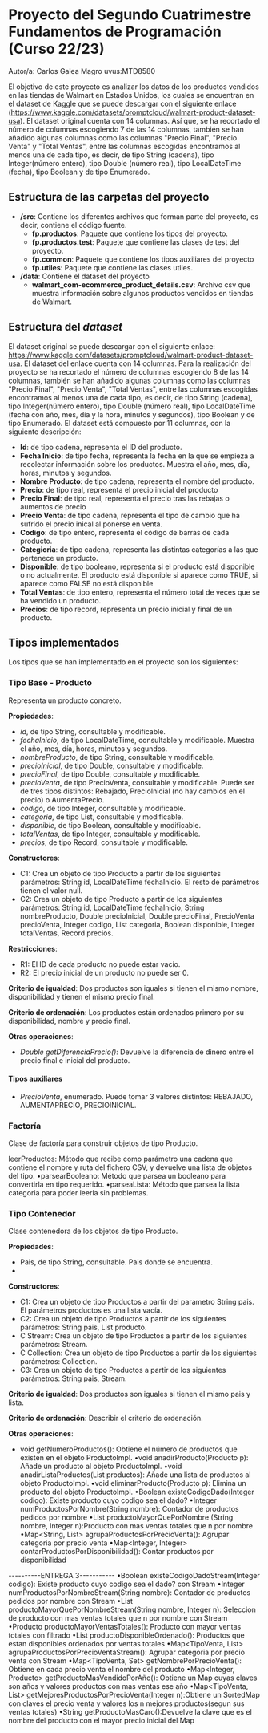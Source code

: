 # Proyecto del Segundo Cuatrimestre Fundamentos de Programación (Curso  22/23)
Autor/a: Carlos Galea Magro   uvus:MTD8580

El objetivo de este proyecto es analizar los datos de los productos vendidos en las tiendas de Walmart en Estados Unidos, los cuales se encuentran en el dataset de Kaggle que se puede descargar con el siguiente enlace (https://www.kaggle.com/datasets/promptcloud/walmart-product-dataset-usa). El dataset original cuenta con 14 columnas. Así que, se ha recortado el número de columnas escogiendo 7 de las 14 columnas, también se han añadido algunas columnas como las columnas "Precio Final", "Precio Venta" y "Total Ventas", entre las columnas escogidas encontramos al menos una de cada tipo, es decir, de tipo String (cadena), tipo Integer(número entero), tipo Double (número real), tipo LocalDateTime (fecha), tipo Boolean y de tipo Enumerado.


## Estructura de las carpetas del proyecto

* **/src**: Contiene los diferentes archivos que forman parte del proyecto, es decir, contiene el código fuente.
  * **fp.productos**: Paquete que contiene los tipos del proyecto.
  * **fp.productos.test**: Paquete que contiene las clases de test del proyecto.
  * **fp.common**: Paquete que contiene los tipos auxiliares del proyecto
  * **fp.utiles**:  Paquete que contiene las clases utiles.
* **/data**: Contiene el dataset del proyecto
    * **walmart_com-ecommerce_product_details.csv**: Archivo csv que muestra información sobre algunos productos vendidos en tiendas de Walmart.
    
## Estructura del *dataset*

El dataset original se puede descargar con el siguiente enlace: https://www.kaggle.com/datasets/promptcloud/walmart-product-dataset-usa. El dataset del enlace cuenta con 14 columnas. Para la realización del proyecto se ha recortado el número de columnas escogiendo 8 de las 14 columnas, también se han añadido algunas columnas como las columnas "Precio Final", "Precio Venta", "Total Ventas", entre las columnas escogidas encontramos al menos una de cada tipo, es decir, de tipo String (cadena), tipo Integer(número entero), tipo Double (número real), tipo LocalDateTime (fecha con año, mes, día y la hora, minutos y segundos), tipo Boolean y de tipo Enumerado.
El dataset está compuesto por 11 columnas, con la siguiente descripción:

* **Id**: de tipo cadena, representa el ID del producto.
* **Fecha Inicio**: de tipo fecha, representa la fecha en la que se empieza a recolectar información sobre los productos. Muestra el año, mes, día, horas, minutos y segundos.
* **Nombre Producto**: de tipo cadena, representa el nombre del producto.
* **Precio**: de tipo real, representa el precio inicial del producto
* **Precio Final**: de tipo real, representa el precio tras las rebajas o aumentos de precio
* **Precio Venta**: de tipo cadena, representa el tipo de cambio que ha sufrido el precio inical al ponerse en venta.
* **Codigo**: de tipo entero, representa el código de barras de cada producto.
* **Categioria**: de tipo cadena, representa las distintas categorías a las que pertenece un producto.
* **Disponible**: de tipo booleano, representa si el producto está disponible o no actualmente. El producto está disponible si aparece como TRUE, si aparece como FALSE no está disponible
* **Total Ventas**: de tipo entero, representa el número total de veces que se ha vendido un producto.
* **Precios**: de tipo record, representa un precio inicial y final de un producto.

## Tipos implementados

Los tipos que se han implementado en el proyecto son los siguientes:

### Tipo Base - Producto
Representa un producto concreto.

**Propiedades**:

- _id_, de tipo String, consultable y modificable. 
- _fechaInicio_, de tipo LocalDateTime, consultable y modificable. Muestra el año, mes, día, horas, minutos y segundos.
- _nombreProducto_, de tipo String, consultable y modificable.
- _precioInicial_, de tipo Double, consultable y modificable.
- _precioFinal_, de tipo Double, consultable y modificable.
- _precioVenta_, de tipo PrecioVenta, consultable y modificable. Puede ser de tres tipos distintos: Rebajado, PrecioInicial (no hay cambios en el precio) o AumentaPrecio.
- _codigo_, de tipo Integer, consultable y modificable.
- _categoria_, de tipo List<String>, consultable y modificable.
- _disponible_, de tipo Boolean, consultable y modificable.
- _totalVentas_, de tipo Integer, consultable y modificable.
- _precios_, de tipo Record, consultable y modificable.

**Constructores**: 

- C1: Crea un objeto de tipo Producto a partir de los siguientes parámetros: String id, LocalDateTime fechaInicio. El resto de parámetros tienen el valor null.
- C2: Crea un objeto de tipo Producto a partir de los siguientes parámetros: String id, LocalDateTime fechaInicio, String nombreProducto, Double precioInicial, Double precioFinal, PrecioVenta precioVenta, Integer codigo, List<String> categoria, Boolean disponible, Integer totalVentas, Record precios.


**Restricciones**:
 
- R1: El ID de cada producto no puede estar vacío.
- R2: El precio inicial de un producto no puede ser 0.

**Criterio de igualdad**: Dos productos son iguales si tienen el mismo nombre, disponibilidad y tienen el mismo precio final.

**Criterio de ordenación**: Los productos están ordenados primero por su disponibilidad, nombre y precio final.

**Otras operaciones**:
 
-	_Double getDiferenciaPrecio()_: Devuelve la diferencia de dinero entre el precio final e inicial del producto.

#### Tipos auxiliares
- _PrecioVenta_, enumerado. Puede tomar 3 valores distintos: REBAJADO, AUMENTAPRECIO, PRECIOINICIAL.

### Factoría
Clase de factoría para construir objetos de tipo Producto.

leerProductos: Método que recibe como parámetro una cadena que contiene el nombre y ruta del fichero CSV, y devuelve una lista de objetos del tipo.
•parsearBooleano: Método que parsea un booleano para convertirla en tipo requerido.
•parseaLista: Método que parsea la lista categoria para poder leerla sin problemas.

### Tipo Contenedor

Clase contenedora de los objetos de tipo Producto.

**Propiedades**:

- Pais, de tipo String, consultable. Pais donde se encuentra.
- 
**Constructores**: 

- C1: Crea un objeto de tipo Productos a partir del parametro String pais. El parámetros productos es una lista vacía.
- C2: Crea un objeto de tipo Productos a partir de los siguientes parámetros: String pais, List producto.
- C Stream: Crea un objeto de tipo Productos a partir de los siguientes parámetros: Stream<Producto>.
- C Collection: Crea un objeto de tipo Productos a partir de los siguientes parámetros: Collection<Producto>.
- C3: Crea un objeto de tipo Productos a partir de los siguientes parámetros: String pais, Stream<Producto>.

**Criterio de igualdad**: Dos productos son iguales si tienen el mismo pais y lista.

**Criterio de ordenación**: Describir el criterio de ordenación.

**Otras operaciones**:
 
-	void getNumeroProductos(): Obtiene el número de productos que existen en el objeto ProductoImpl. 
•void anadirProducto(Producto p): Añade un producto al objeto ProductoImpl.
•void anadirListaProductos(List productos): Añade una lista de productos al objeto ProductoImpl.
•void eliminarProducto(Producto p): Elimina un producto del objeto ProductoImpl.
•Boolean existeCodigoDado(Integer codigo): Existe producto cuyo codigo sea el dado? 
•Integer numProductosPorNombre(String nombre): Contador de productos pedidos por nombre
•List productoMayorQuePorNombre (String nombre, Integer n):Producto con mas ventas totales que n por nombre 
•Map<String, List> agrupaProductosPorPrecioVenta(): Agrupar categoria por precio venta
•Map<Integer, Integer> contarProductosPorDisponibilidad(): Contar productos por disponibilidad

----------ENTREGA 3-----------
•Boolean existeCodigoDadoStream(Integer codigo): Existe producto cuyo codigo sea el dado? con Stream
•Integer numProductosPorNombreStream(String nombre): Contador de productos pedidos por nombre con Stream
•List<Producto> productoMayorQuePorNombreStream(String nombre, Integer n): Seleccion de producto con mas ventas totales que n por nombre con Stream
•Producto productoMayorVentasTotales(): Producto con mayor ventas totales con filtrado
•List<Producto> productoDisponibleOrdenado(): Productos que estan disponibles ordenados por ventas totales
•Map<TipoVenta, List<Producto>> agrupaProductosPorPrecioVentaStream(): Agrupar categoria por precio venta con Stream
•Map<TipoVenta, Set<String>> getNombrePorPrecioVenta(): Obtiene en cada precio venta el nombre del producto
•Map<Integer, Producto> getProductoMasVendidoPorAño(): Obtiene un Map cuyas claves son años y valores productos con mas ventas ese año
•Map<TipoVenta, List<String>> getMejoresProductosPorPrecioVenta(Integer n):Obtiene un SortedMap con claves el precio venta y valores los n mejores productos(segun sus ventas totales)
•String getProductoMasCaro():Devuelve la clave que es el nombre del producto con el mayor precio inicial del Map 
